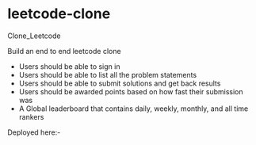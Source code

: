 # leetcode-clone
Clone_Leetcode

Build an end to end leetcode clone
- Users should be able to sign in
- Users should be able to list all the problem statements
- Users should be able to submit solutions and get back results
- Users should be awarded points based on how fast their submission was
- A Global leaderboard that contains daily, weekly, monthly, and all time rankers

Deployed here:- 
